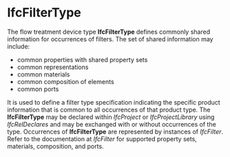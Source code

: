IfcFilterType
=============

The flow treatment device type **IfcFilterType** defines commonly shared information for occurrences of filters. The set of shared information may include:

* common properties with shared property sets
* common representations
* common materials
* common composition of elements
* common ports

It is used to define a filter type specification indicating the specific product information that is common to all occurrences of that product type. The **IfcFilterType** may be declared within _IfcProject_ or _IfcProjectLibrary_ using _IfcRelDeclares_ and may be exchanged with or without occurrences of the type. Occurrences of **IfcFilterType** are represented by instances of _IfcFilter_. Refer to the documentation at _IfcFilter_ for supported property sets, materials, composition, and ports.

